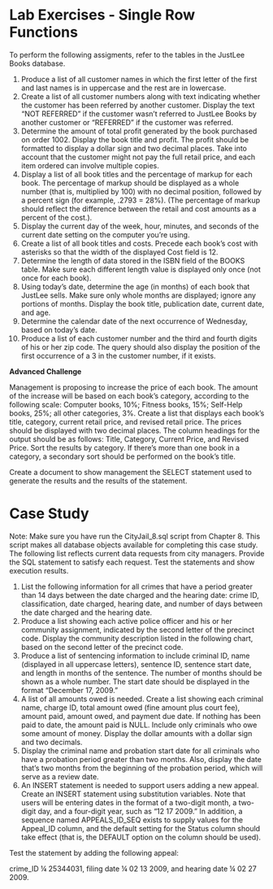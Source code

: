 # Lab Exercises - Single Row Functions

To perform the following assigments, refer to the tables in the JustLee
Books database.

1.  Produce a list of all customer names in which the first letter of
    the first and last names is in uppercase and the rest are in
    lowercase.
2.  Create a list of all customer numbers along with text indicating
    whether the customer has been referred by another customer. Display
    the text “NOT REFERRED” if the customer wasn’t referred to JustLee
    Books by another customer or “REFERRED” if the customer was
    referred.
3.  Determine the amount of total profit generated by the book purchased
    on order 1002. Display the book title and profit. The profit should
    be formatted to display a dollar sign and two decimal places. Take
    into account that the customer might not pay the full retail price,
    and each item ordered can involve multiple copies.
4.  Display a list of all book titles and the percentage of markup for
    each book. The percentage of markup should be displayed as a whole
    number (that is, multiplied by 100) with no decimal position,
    followed by a percent sign (for example, .2793 = 28%). (The
    percentage of markup should reflect the difference between the
    retail and cost amounts as a percent of the cost.).
5.  Display the current day of the week, hour, minutes, and seconds of
    the current date setting on the computer you’re using.
6.  Create a list of all book titles and costs. Precede each book’s cost
    with asterisks so that the width of the displayed Cost field is 12.
7.  Determine the length of data stored in the ISBN field of the BOOKS
    table. Make sure each different length value is displayed only once
    (not once for each book).
8.  Using today’s date, determine the age (in months) of each book that
    JustLee sells. Make sure only whole months are displayed; ignore any
    portions of months. Display the book title, publication date,
    current date, and age.
9.  Determine the calendar date of the next occurrence of Wednesday,
    based on today’s date.
10. Produce a list of each customer number and the third and fourth digits
    of his or her zip code. The query should also display the position of
    the first occurrence of a 3 in the customer number, if it exists.


**Advanced Challenge**

Management is proposing to increase the price of each book. The amount
of the increase will be based on each book’s category, according to the
following scale: Computer books, 10%; Fitness books, 15%; Self-Help
books, 25%; all other categories, 3%. Create a list that displays each
book’s title, category, current retail price, and revised retail price.
The prices should be displayed with two decimal places. The column
headings for the output should be as follows: Title, Category, Current
Price, and Revised Price. Sort the results by category. If there’s more
than one book in a category, a secondary sort should be performed on the
book’s title.

Create a document to show management the SELECT statement used to
generate the results and the results of the statement.

# Case Study

Note: Make sure you have run the CityJail_8.sql script from Chapter 8.
This script makes all database objects available for completing this
case study. The following list reflects current data requests from city
managers. Provide the SQL statement to satisfy each request. Test the
statements and show execution results.

1.  List the following information for all crimes that have a period
    greater than 14 days between the date charged and the hearing date:
    crime ID, classification, date charged, hearing date, and number of
    days between the date charged and the hearing date.
2.  Produce a list showing each active police officer and his or her
    community assignment, indicated by the second letter of the precinct
    code. Display the community description listed in the following
    chart, based on the second letter of the precinct code.
3.  Produce a list of sentencing information to include criminal ID,
    name (displayed in all uppercase letters), sentence ID, sentence
    start date, and length in months of the sentence. The number of
    months should be shown as a whole number. The start date should be
    displayed in the format “December 17, 2009.”
4.  A list of all amounts owed is needed. Create a list showing each
    criminal name, charge ID, total amount owed (fine amount plus court
    fee), amount paid, amount owed, and payment due date. If nothing has
    been paid to date, the amount paid is NULL. Include only criminals
    who owe some amount of money. Display the dollar amounts with a
    dollar sign and two decimals.
5.  Display the criminal name and probation start date for all criminals
    who have a probation period greater than two months. Also, display
    the date that’s two months from the beginning of the probation
    period, which will serve as a review date.
6.  An INSERT statement is needed to support users adding a new appeal.
    Create an INSERT statement using substitution variables. Note that
    users will be entering dates in the format of a two-digit month, a
    two-digit day, and a four-digit year, such as “12 17 2009.” In
    addition, a sequence named APPEALS_ID_SEQ exists to supply values
    for the Appeal_ID column, and the default setting for the Status
    column should take effect (that is, the DEFAULT option on the column
    should be used).

Test the statement by adding the following appeal:

crime_ID ¼ 25344031, filing date ¼ 02 13 2009, and hearing date ¼ 02 27
2009.
